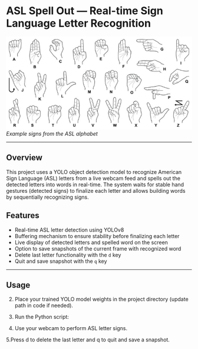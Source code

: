 # ASL Spell Out — Real-time Sign Language Letter Recognition

![ASL Letter Signs](./assets/ASL_signs.jpg)  
*Example signs from the ASL alphabet*

---

## Overview

This project uses a YOLO object detection model to recognize American Sign Language (ASL) letters from a live webcam feed and spells out the detected letters into words in real-time. The system waits for stable hand gestures (detected signs) to finalize each letter and allows building words by sequentially recognizing signs.


## Features

- Real-time ASL letter detection using YOLOv8
- Buffering mechanism to ensure stability before finalizing each letter
- Live display of detected letters and spelled word on the screen
- Option to save snapshots of the current frame with recognized word
- Delete last letter functionality with the `d` key
- Quit and save snapshot with the `q` key

---

## Usage

2. Place your trained YOLO model weights in the project directory (update path in code if needed).

3. Run the Python script:
4. Use your webcam to perform ASL letter signs.

5.Press d to delete the last letter and q to quit and save a snapshot.





